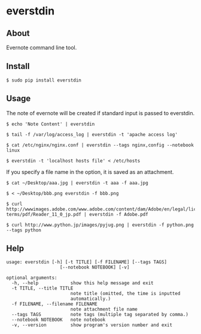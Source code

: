 everstdin
=======

About
-----
Evernote command line tool.

Install
-----

    $ sudo pip install everstdin

Usage
-----

The note of evernote will be created if standard input is passed to everstdin.

    $ echo 'Note Content' | everstdin

    $ tail -f /var/log/access_log | everstdin -t 'apache access log'

    $ cat /etc/nginx/nginx.conf | everstdin --tags nginx,config --notebook linux

    $ everstdin -t 'localhost hosts file' < /etc/hosts

If you specify a file name in the option, it is saved as an attachment.

    $ cat ~/Desktop/aaa.jpg | everstdin -t aaa -f aaa.jpg

    $ < ~/Desktop/bbb.png everstdin -f bbb.png

    $ curl http://wwwimages.adobe.com/www.adobe.com/content/dam/Adobe/en/legal/licenses-terms/pdf/Reader_11_0_jp.pdf | everstdin -f Adobe.pdf

    $ curl http://www.python.jp/images/pyjug.png | everstdin -f python.png --tags python

Help
-----

    usage: everstdin [-h] [-t TITLE] [-f FILENAME] [--tags TAGS]
                        [--notebook NOTEBOOK] [-v]

    optional arguments:
      -h, --help            show this help message and exit
      -t TITLE, --title TITLE
                            note title (omitted, the time is inputted
                            automatically.)
      -f FILENAME, --filename FILENAME
                            note attachment file name
      --tags TAGS           note tags (multiple tag separated by comma.)
      --notebook NOTEBOOK   note notebook
      -v, --version         show program's version number and exit